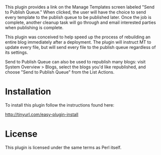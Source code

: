 This plugin provides a link on the Manage Templates screen labeled 
"Send to Publish Queue." When clicked, the user will have the choice
to send every template to the publish queue to be published later.
Once the job is complete, another cleanup task will go through and
email interested parties when publishing is complete.

This plugin was conceived to help speed up the process of rebuilding
an entire blog immediately after a deployment. The plugin will instruct
MT to update every file, but will send every file to the publish 
queue regardless of its settings.

Send to Publish Queue can also be used to republish many blogs: visit System 
Overview > Blogs, select the blogs you'd like republished, and choose "Send to
Publish Queue" from the List Actions.

# Installation

To install this plugin follow the instructions found here:

http://tinyurl.com/easy-plugin-install

# License

This plugin is licensed under the same terms as Perl itself.